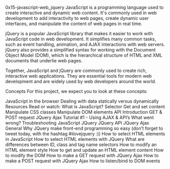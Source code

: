 0x15-javascript-web_jquery
JavaScript is a programming language used to create interactive and dynamic web content. It's commonly used in web development to add interactivity to web pages, create dynamic user interfaces, and manipulate the content of web pages in real time.

jQuery is a popular JavaScript library that makes it easier to work with JavaScript code in web development. It simplifies many common tasks, such as event handling, animation, and AJAX interactions with web servers. jQuery also provides a simplified syntax for working with the Document Object Model (DOM), which is the hierarchical structure of HTML and XML documents that underlie web pages.

Together, JavaScript and jQuery are commonly used to create rich, interactive web applications. They are essential tools for modern web development and are widely used by web developers around the world.

Concepts
For this project, we expect you to look at these concepts:

JavaScript in the browser
Dealing with data statically versus dynamically
Resources
Read or watch:
What is JavaScript?
Selector
Get and set content
Manipulate CSS classes
Manipulate DOM elements
API
Introduction
GET & POST request
JQuery Ajax Tutorial #1 - Using AJAX & API’s
What went wrong? Troubleshooting JavaScript
JQuery
JQuery API
JQuery Ajax
General
Why JQuery make front-end programming so easy (don’t forget to tweet today, with the hashtag #ilovejquery :))
How to select HTML elements in JavaScript
How to select HTML elements with JQuery
What are differences between ID, class and tag name selectors
How to modify an HTML element style
How to get and update an HTML element content
How to modify the DOM
How to make a GET request with JQuery Ajax
How to make a POST request with JQuery Ajax
How to listen/bind to DOM events

